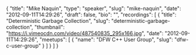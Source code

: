 {
  "title": "Mike Naquin",
  "type": "speaker",
  "slug": "mike-naquin",
  "date": "2012-09-11T14:29:26",
  "draft": false,
  "bio": "",
  "recordings": [
    {
      "title": "Deterministic Garbage Collection",
      "slug": "deterministic-garbage-collection",
      "thumbnail": "https://i.vimeocdn.com/video/487540835_295x166.jpg",
      "date": "2012-09-11T14:29:26",
      "meetups": [
        {
          "name": "DFW C++ User Group",
          "slug": "dfw-c-user-group"
        }
      ]
    }
  ]
}